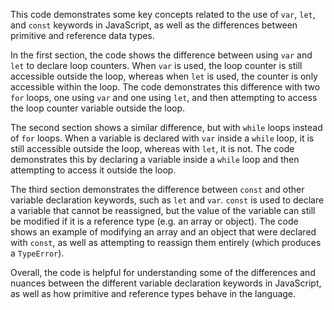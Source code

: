 This code demonstrates some key concepts related to the use of `var`, `let`, and `const` keywords in JavaScript, as well as the differences between primitive and reference data types.

In the first section, the code shows the difference between using `var` and `let` to declare loop counters. When `var` is used, the loop counter is still accessible outside the loop, whereas when `let` is used, the counter is only accessible within the loop. The code demonstrates this difference with two `for` loops, one using `var` and one using `let`, and then attempting to access the loop counter variable outside the loop.

The second section shows a similar difference, but with `while` loops instead of `for` loops. When a variable is declared with `var` inside a `while` loop, it is still accessible outside the loop, whereas with `let`, it is not. The code demonstrates this by declaring a variable inside a `while` loop and then attempting to access it outside the loop.

The third section demonstrates the difference between `const` and other variable declaration keywords, such as `let` and `var`. `const` is used to declare a variable that cannot be reassigned, but the value of the variable can still be modified if it is a reference type (e.g. an array or object). The code shows an example of modifying an array and an object that were declared with `const`, as well as attempting to reassign them entirely (which produces a `TypeError`).

Overall, the code is helpful for understanding some of the differences and nuances between the different variable declaration keywords in JavaScript, as well as how primitive and reference types behave in the language.